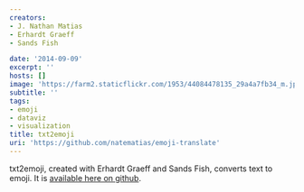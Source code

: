 ```yaml
---
creators:
- J. Nathan Matias
- Erhardt Graeff
- Sands Fish

date: '2014-09-09'
excerpt: ''
hosts: []
image: 'https://farm2.staticflickr.com/1953/44084478135_29a4a7fb34_m.jpg'
subtitle: ''
tags:
- emoji
- dataviz
- visualization
title: txt2emoji
uri: 'https://github.com/natematias/emoji-translate'
---
```

txt2emoji, created with Erhardt Graeff and Sands Fish, converts text to emoji. It is <a href="https://github.com/natematias/emoji-translate">available here on github</a>.
